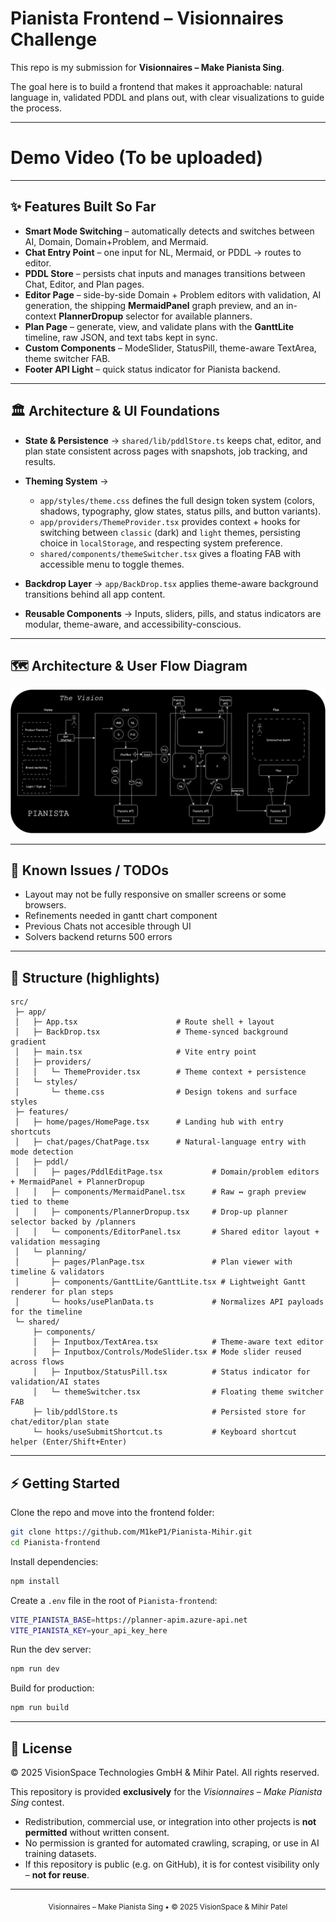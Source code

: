 # Pianista Frontend – Visionnaires Challenge

This repo is my submission for **Visionnaires – Make Pianista Sing**.

The goal here is to build a frontend that makes it approachable: natural language in, validated PDDL and plans out, with clear visualizations to guide the process.

---
# Demo Video (To be uploaded)
---

## ✨ Features Built So Far

* **Smart Mode Switching** – automatically detects and switches between AI, Domain, Domain+Problem, and Mermaid.
* **Chat Entry Point** – one input for NL, Mermaid, or PDDL → routes to editor.
* **PDDL Store** – persists chat inputs and manages transitions between Chat, Editor, and Plan pages.
* **Editor Page** – side-by-side Domain + Problem editors with validation, AI generation, the shipping **MermaidPanel** graph preview, and an in-context **PlannerDropup** selector for available planners.
* **Plan Page** – generate, view, and validate plans with the **GanttLite** timeline, raw JSON, and text tabs kept in sync.
* **Custom Components** – ModeSlider, StatusPill, theme-aware TextArea, theme switcher FAB.
* **Footer API Light** – quick status indicator for Pianista backend.

---

## 🏛 Architecture & UI Foundations

* **State & Persistence** → `shared/lib/pddlStore.ts` keeps chat, editor, and plan state consistent across pages with snapshots, job tracking, and results.
* **Theming System** →

  * `app/styles/theme.css` defines the full design token system (colors, shadows, typography, glow states, status pills, and button variants).
  * `app/providers/ThemeProvider.tsx` provides context + hooks for switching between `classic` (dark) and `light` themes, persisting choice in `localStorage`, and respecting system preference.
  * `shared/components/themeSwitcher.tsx` gives a floating FAB with accessible menu to toggle themes.
* **Backdrop Layer** → `app/BackDrop.tsx` applies theme-aware background transitions behind all app content.
* **Reusable Components** → Inputs, sliders, pills, and status indicators are modular, theme-aware, and accessibility-conscious.

---

## 🗺️ Architecture & User Flow Diagram

![Architecture & Flow](/Pianista-frontend/Pianista_Vision_V1.png)

---

## 🐞 Known Issues / TODOs

* Layout may not be fully responsive on smaller screens or some browsers.
* Refinements needed in gantt chart component
* Previous Chats not accesible through UI
* Solvers backend returns 500 errors

---

## 📂 Structure (highlights)

```
src/
 ├─ app/
 │   ├─ App.tsx                      # Route shell + layout
 │   ├─ BackDrop.tsx                 # Theme-synced background gradient
 │   ├─ main.tsx                     # Vite entry point
 │   ├─ providers/
 │   │   └─ ThemeProvider.tsx        # Theme context + persistence
 │   └─ styles/
 │       └─ theme.css                # Design tokens and surface styles
 ├─ features/
 │   ├─ home/pages/HomePage.tsx      # Landing hub with entry shortcuts
 │   ├─ chat/pages/ChatPage.tsx      # Natural-language entry with mode detection
 │   ├─ pddl/
 │   │   ├─ pages/PddlEditPage.tsx           # Domain/problem editors + MermaidPanel + PlannerDropup
 │   │   ├─ components/MermaidPanel.tsx      # Raw ↔ graph preview tied to theme
 │   │   ├─ components/PlannerDropup.tsx     # Drop-up planner selector backed by /planners
 │   │   └─ components/EditorPanel.tsx       # Shared editor layout + validation messaging
 │   └─ planning/
 │       ├─ pages/PlanPage.tsx               # Plan viewer with timeline & validators
 │       ├─ components/GanttLite/GanttLite.tsx # Lightweight Gantt renderer for plan steps
 │       └─ hooks/usePlanData.ts             # Normalizes API payloads for the timeline
 └─ shared/
     ├─ components/
     │   ├─ Inputbox/TextArea.tsx            # Theme-aware text editor
     │   ├─ Inputbox/Controls/ModeSlider.tsx # Mode slider reused across flows
     │   ├─ Inputbox/StatusPill.tsx          # Status indicator for validation/AI states
     │   └─ themeSwitcher.tsx                # Floating theme switcher FAB
     ├─ lib/pddlStore.ts                     # Persisted store for chat/editor/plan state
     └─ hooks/useSubmitShortcut.ts           # Keyboard shortcut helper (Enter/Shift+Enter)

```
---

## ⚡ Getting Started

Clone the repo and move into the frontend folder:

```bash
git clone https://github.com/M1keP1/Pianista-Mihir.git
cd Pianista-frontend
```

Install dependencies:

```bash
npm install
```

Create a `.env` file in the root of `Pianista-frontend`:

```bash
VITE_PIANISTA_BASE=https://planner-apim.azure-api.net
VITE_PIANISTA_KEY=your_api_key_here
```

Run the dev server:

```bash
npm run dev
```

Build for production:

```bash
npm run build
```

---

## 📜 License

© 2025 VisionSpace Technologies GmbH & Mihir Patel.
All rights reserved.

This repository is provided **exclusively** for the *Visionnaires – Make Pianista Sing* contest.

* Redistribution, commercial use, or integration into other projects is **not permitted** without written consent.
* No permission is granted for automated crawling, scraping, or use in AI training datasets.
* If this repository is public (e.g. on GitHub), it is for contest visibility only – **not for reuse**.

---

<p align="center">
  <sub>Visionnaires – Make Pianista Sing • © 2025 VisionSpace & Mihir Patel</sub>
</p>
